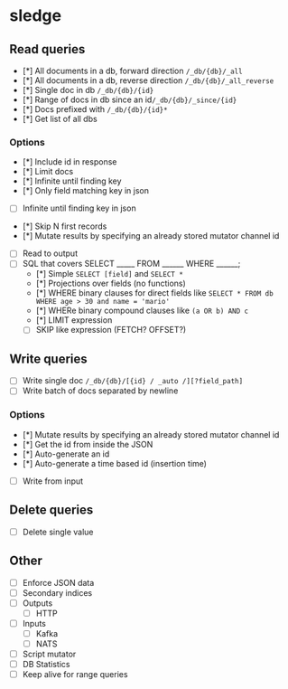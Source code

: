 # sledge

## Read queries
* [*] All documents in a db, forward direction `/_db/{db}/_all`
* [*] All documents in a db, reverse direction `/_db/{db}/_all_reverse`
* [*] Single doc in db `/_db/{db}/{id}`
* [*] Range of docs in db since an id`/_db/{db}/_since/{id}`
* [*] Docs prefixed with `/_db/{db}/{id}*`
* [*] Get list of all dbs

### Options
* [*] Include id in response
* [*] Limit docs
* [*] Infinite until finding key
* [*] Only field matching key in json
* [ ] Infinite until finding key in json
* [*] Skip N first records
* [*] Mutate results by specifying an already stored mutator channel id
* [ ] Read to output
* [ ] SQL that covers SELECT _____ FROM ______ WHERE ______;
    * [*] Simple `SELECT [field]` and `SELECT *`
    * [*] Projections over fields (no functions)
    * [*] WHERE binary clauses for direct fields like `SELECT * FROM db WHERE age > 30 and name = 'mario'`
    * [*] WHERe binary compound clauses like `(a OR b) AND c`
    * [*] LIMIT expression
    * [ ] SKIP like expression (FETCH? OFFSET?)

## Write queries
* [ ] Write single doc `/_db/{db}/[{id} / _auto /][?field_path]`
* [ ] Write batch of docs separated by newline

### Options
* [*] Mutate results by specifying an already stored mutator channel id
* [*] Get the id from inside the JSON
* [*] Auto-generate an id
* [*] Auto-generate a time based id (insertion time)
* [ ] Write from input

## Delete queries

* [ ] Delete single value

## Other

* [ ] Enforce JSON data
* [ ] Secondary indices
* [ ] Outputs
  * [ ] HTTP
* [ ] Inputs
  * [ ] Kafka
  * [ ] NATS
* [ ] Script mutator
* [ ] DB Statistics
* [ ] Keep alive for range queries
